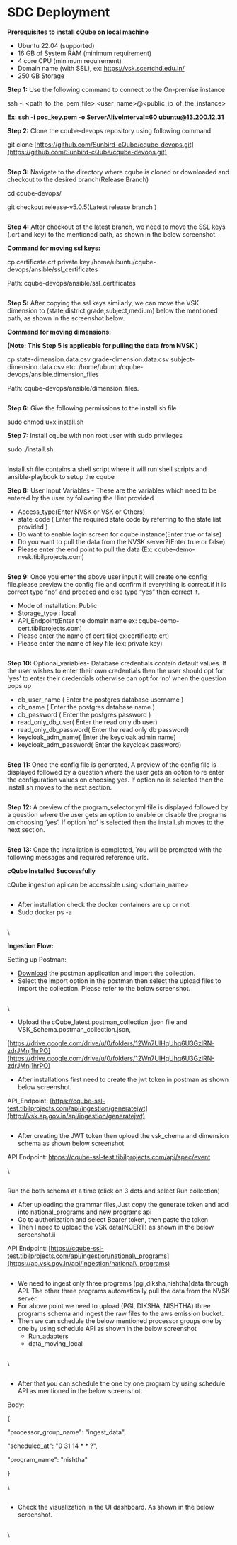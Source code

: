 # SDC Deployment

**Prerequisites to install cQube on local machine**

* Ubuntu 22.04 (supported)&#x20;
* &#x20;16 GB of System RAM (minimum requirement)
* &#x20;4 core CPU (minimum requirement)
* &#x20;Domain name (with SSL), ex: https://vsk.scertchd.edu.in/
* &#x20;250 GB Storage



**Step 1:** Use the following command to connect to the On-premise instance

&#x20;            ssh -i \<path\_to\_the\_pem\_file> \<user\_name>@\<public\_ip\_of\_the\_instance>

&#x20;            **Ex: ssh -i poc\_key.pem -o ServerAliveInterval=60 ubuntu@13.200.12.31**&#x20;

**Step 2:** Clone the cqube-devops repository using following command

&#x20;            git clone [https://github.com/Sunbird-cQube/cqube-devops.git](https://github.com/Sunbird-cQube/cqube-devops.git)    &#x20;

<figure><img src="https://lh4.googleusercontent.com/X52JlR-8CHhXM6tS3-6VdVoNvx1kFYrYp1iOH-3BDb1MQet3e52fuaWz73lmq7lTv7VA8S504QtwuRYT2KP9GOli5pBgqg_uybfnB2WXrl0MylbIABtMbA5Rj7m2CInqDrKsESBMFs7k3HMyZj3FZUQ" alt=""><figcaption></figcaption></figure>

**Step 3:** Navigate to the directory where cqube is cloned or downloaded and checkout to the desired branch(Release Branch)

&#x20;             cd cqube-devops/&#x20;

&#x20;            git checkout release-v5.0.5(Latest release branch )

<figure><img src="https://lh6.googleusercontent.com/qrWu_KUQD_INTnbYVwdmkf0wTOp-8JU_Px7HG7mF9L0wXoYSFIV3rLuqUZHOXIXC3szTIeHfWJR78lJ6TJ-7IfeSL3XVprq1iKrXQBoHzSsblc8dyVNheewBHALLrUWNoOcMV9YOh6TMvVpcxjGzdzs" alt=""><figcaption></figcaption></figure>

**Step  4:** After checkout of the latest branch, we need to move the SSL keys (.crt and.key) to the mentioned path, as shown in the below screenshot.

**Command for moving ssl keys:**

&#x20;             cp certificate.crt  private.key /home/ubuntu/cqube-devops/ansible/ssl\_certificates

&#x20;             Path: cqube-devops/ansible/ssl\_certificates

<figure><img src="https://lh7-us.googleusercontent.com/GO-OzWIj5zPLqxHlywifxxtnkSgtmpZN9davkg5eRWRLu-hRPw11o_BU0cDUvpVVH9DaTcd3hLY1Ne5nErMUtlouXq-0M2vkkrChkGexGtO3TJrZujJo_uaIiLu5nR_yS1PT49QnofyAWfwGQdAaM2k" alt=""><figcaption></figcaption></figure>

**Step 5:** After copying the ssl keys similarly, we can move the VSK dimension to (state,district,grade,subject,medium) below the mentioned path, as shown in the screenshot below.

**Command for moving dimensions:**

**(Note: This Step 5  is applicable for pulling the data from NVSK )**

&#x20;                  cp state-dimension.data.csv grade-dimension.data.csv subject-dimension.data.csv etc../home/ubuntu/cqube-devops/ansible.dimension\_files

&#x20;                Path: cqube-devops/ansible/dimension\_files.

<figure><img src="https://lh7-us.googleusercontent.com/b87hfG-Kzb5nfNIYFY_25W17c6P139n8k23IZ6Sq7bWqfLPcjeg_vltTZ6BpZ6oqKS6W9e2fLNWFZ6yr6c5keHFtdv6La1sn_uqraTCj8_qbL0PvFJgM3GloCcS6W4TTQrc6mM0D2m2b6UWqGzVCPNo" alt=""><figcaption></figcaption></figure>

**Step 6:** Give the following permissions to the install.sh file

&#x20;               sudo chmod u+x install.sh

**Step 7:** Install cqube with non root user with sudo privileges

&#x20;              sudo ./install.sh

<figure><img src="https://lh7-us.googleusercontent.com/iQ8cuU7RyZdlyS--G3meu66JvXIHoXfYw0uoH0te1dbXl6QvXc7NRK0VjhHI_opO4gMloybAvGTAq4y_k5fTT7VF9aSzcgc9w5J9lgHE8A3oY1kNlP4Pd4tu3QXDhBCsVTSArihkE5JklMFQuuvd0lA" alt=""><figcaption></figcaption></figure>

Install.sh file contains a shell script where it will run shell scripts and ansible-playbook to setup the cqube

**Step 8:** User Input Variables - These are the variables which need to be entered by the user by following the Hint provided

* Access\_type(Enter NVSK or VSK or Others)
* state\_code ( Enter the required state code by referring to the state list provided )
* Do want to enable login screen for cqube instance(Enter true or false)
* Do you want to pull the data from the NVSK server?(Enter true or false)
* Please enter the end point to pull the data (Ex: cqube-demo-nvsk.tibilprojects.com)

<figure><img src="https://lh7-us.googleusercontent.com/XYWbpWBHCNfPxu7tfp7BdhroPsEOyRNZQ-Skit_18voAAVWXBt3suf5TNaqDOHUT0KIblA4xwLLGynJt4-Z0X8RNPZtSGc4XRelikjxUzN86j4sBPfX7dfQHGlYAZ802lrm8al1HXjXFmZSqOD7wKFM" alt=""><figcaption></figcaption></figure>

**Step 9:** Once you enter the above user input it will create one config file.please preview the config file and confirm if everything is correct.if it is correct type “no” and proceed and else type “yes” then correct it.

* Mode of installation: Public
* Storage\_type : local
* API\_Endpoint(Enter the domain name ex: cqube-demo-cert.tibilprojects.com)
* Please enter the name of cert file( ex:certificate.crt)
* Please enter the name of key file (ex: private.key)

<figure><img src="../.gitbook/assets/image (83).png" alt=""><figcaption></figcaption></figure>

**Step 10:** Optional\_variables- Database credentials contain default values. If the user wishes to enter their own credentials then the user should opt for ‘yes’ to enter their credentials otherwise can opt for ‘no’ when the question pops up

* db\_user\_name ( Enter the postgres database username )&#x20;
* db\_name ( Enter the postgres database name )
* db\_password ( Enter the postgres password )
* &#x20;read\_only\_db\_user( Enter the read only db user)
* read\_only\_db\_password( Enter the read only db password)
* keycloak\_adm\_name( Enter the keycloak admin name)
* &#x20;keycloak\_adm\_password( Enter the keycloak password)

<figure><img src="https://lh7-us.googleusercontent.com/mY6HBXHfzd-lkr3cNvdsiuU5lRY1f8u5CdmS-P8l1_LhcOdZWHbFn4mFQZ6x8q6D3o6W_hL82nQjcOvu3MJRwwMWBRRXswHE7RUMwFRnpjt_xWKVEnjsuxbeqvpLS-fO5NeNeQMaNZwG2nhKOuvO8GU" alt=""><figcaption></figcaption></figure>

**Step 11:** Once the config file is generated, A preview of the config file is displayed followed by a question where the user gets an option to re enter the configuration values on choosing yes. If option no is selected then the install.sh moves to the next section.

<figure><img src="https://lh7-us.googleusercontent.com/ZxNFPaMU0SAWxonVDO6cTBYHbHnjxxHT2uMKyWUyB6d7jGXGny46GUfZMu1f_h8F55pmBmKeeN8iZE0fCLn_Ok8TNpSouPvMM9DsMzdworouWhd81d-xk_XFb5qpPtvipgysSOENhKvWkwAPI3x94Qg" alt=""><figcaption></figcaption></figure>



**Step 12:**  A preview of the program\_selector.yml file is displayed followed by a question where the user gets an option to enable or disable the programs on choosing ‘yes’. If option ‘no’ is selected then the install.sh moves to the next section.

<figure><img src="https://lh7-us.googleusercontent.com/tSEjvNGTkIC4gZ3wVLe_qu7KQG3F93M1-PZOI_S6XKjn2LwKAhAkmUxh50AtqpGPpfObMSMNs3GQ980jAEXAozhPMkTEIEJWMmlXjFZ8Xovetv72RA1rPQ1cEbqDEsbxw9YKS7x3L1q3FTHbBHWkTNA" alt=""><figcaption></figcaption></figure>

**Step 13:** Once the installation is completed, You will be prompted with the following messages and required reference urls.

**cQube Installed Successfully**

cQube ingestion api can be accessible using \<domain\_name>

<figure><img src="https://lh7-us.googleusercontent.com/d4R92pktsFD2vGBLKBFzF0MI3NhcG3xv20iKlZ-d3gSIgne77QlHTclJPKfIalSRgYB_qIW1BC5mjdhOInjvKr_X2GlMEG2zUzp-m1r1iwz8nhlJ2knhXKtYtDyUmWsHwZU86DCePg2V0PDd5lrfWUg" alt=""><figcaption></figcaption></figure>

* After installation check the docker containers are up or not
* Sudo docker ps -a

<figure><img src="https://lh7-us.googleusercontent.com/xE38bQFwin4f7fznyjUjUQCUQ550m0fjEnWdRhLTmxwrbtraCfdEGZWS6w63rx7kHuMvQ_wF2vvcO0g0d_HDpPwpvEUZ4u7-iDt-s7pIBGGvSulTIMT7Et5j5sohOrc1pa_JOipYu8i7Wbrv7Mq5SpU" alt=""><figcaption></figcaption></figure>

\


**Ingestion Flow:**

Setting up Postman:

* [Download](https://www.postman.com/downloads/) the postman application and import the collection.
* Select the import option in the postman then select the upload files to import the collection. Please refer to the below screenshot.

<figure><img src="https://lh7-us.googleusercontent.com/fEgzfIPm9GTUFu7G-FXvM26084n2WZpZpLqKqIkCiG0OqGkFadHjCHoe5gpI7zMd1fg6uCz2s3MYQuX-v6qTY9M250rCQCxGAtANDJtdfWZWYQXfKK7qKwDmzF9mCny4brszZG464DVG-OgqrheJYEc" alt=""><figcaption></figcaption></figure>

\


* Upload the cQube\_latest.postman\_collection .json file and VSK\_Schema.postman\_collection.json,

[https://drive.google.com/drive/u/0/folders/12Wn7UIHgUhq6U3GzlRN-zdrJMnj1hrPO](https://drive.google.com/drive/u/0/folders/12Wn7UIHgUhq6U3GzlRN-zdrJMnj1hrPO)

* After installations first need to create the jwt token in postman as shown below screenshot.

API\_Endpoint: [https://cqube-ssl-test.tibilprojects.com/api/ingestion/generatejwt](http://vsk.ap.gov.in/api/ingestion/generatejwt)

<figure><img src="https://lh7-us.googleusercontent.com/vJtPWO34t8f2HAmlYyNpe2kg1_Nnsk4a_uyMV-LFoENJav8r9SddvO2o5KCVOOdG-9aoAgtzSYy2XUrTnfOQLF6k1Byv81hdXP7VbtXNRBST6FIGl94voh_zTKGrn2xmZ4R3eqwxWCZV_4VU9PNNC7Y" alt=""><figcaption></figcaption></figure>

* After creating the JWT token then upload the vsk\_chema and dimension schema as shown below screenshot

&#x20;API Endpoint: [htpps://cqube-ssl-test.tibilprojects.com/api/spec/event](https://cqube-apr27-demo.tibilprojects.com/api/spec/event)

\


<figure><img src="https://lh7-us.googleusercontent.com/qpNEnirkXm7J3tSf9unLHFynC1Cj6ebmqxkjqG5wgG_EyZiE3DbAkMhncRCfamZNcfllxPRgSuiSxNe6KqmkT8wSqy5tdFNXQ8DmdB5LXmAxfKDAOL5yiuik-YEUsHcskiEokviRHvSfN5-wljOHCWw" alt=""><figcaption></figcaption></figure>

Run the both schema at a time (click on 3 dots and select Run collection)

* After uploading the grammar files,Just copy the generate token and add into national\_programs and new programs api
* Go to authorization and select Bearer token, then paste the token&#x20;
* Then I need to upload the VSK data(NCERT) as shown in the below screenshot.ii

&#x20;           API Endpoint: [https://cqube-ssl-test.tibilprojects.com/api/ingestion/national\_programs](https://ap.vsk.gov.in/api/ingestion/national\_programs)

<figure><img src="https://lh7-us.googleusercontent.com/yi4ruRGMYzZmwQl3uuHuaR1vDYyoNHTOel2CeYCVAZv0QxD6NJfx-yPQC-FxVFiQ_AO4lPrZBC3CcTzDtsWCjNfISDtyqyebEYhGhveoJlHywqkIOmAdDurYSuVZHH4XZAFFW6WGDLRuhjzb96GrlEE" alt=""><figcaption></figcaption></figure>



* We need to ingest only three programs (pgi,diksha,nishtha)data through API. The other three programs automatically pull the data from the NVSK server.
* For above point we need to upload (PGI, DIKSHA, NISHTHA) three programs schema and ingest the raw files to the aws emission bucket.
* Then we can schedule the below mentioned processor groups one by one by using schedule API as shown in the below screenshot
  * &#x20;Run\_adapters
  * data\_moving\_local

<figure><img src="https://lh7-us.googleusercontent.com/zapTPsHQg6EefoQCqQXBlq_60teMoNJUUVxic0Eid-e0ZyDkiwCEybVxuYxkfGzLcHryQUn_ym-j4luaFtClIt2ltyM-WZg3JHbZYxawTH8IZe5wGFQzbRvhuxoKgfpXG_A_y7cPorHtcMTNw7f_qX8" alt=""><figcaption></figcaption></figure>

\


<figure><img src="https://lh7-us.googleusercontent.com/yt1gP3Hth9oGdUXh5axcg4O7eADAa8QawRoOSkqWrZOL_ABqZrdD4rPUlVjYOae8CfJfHear74qVIglwBIDkgUYTRMDyvM3UOnf79p5DfTFlTubYzlloCtKsVSbwkWVK4ORGv2cDFDawUgm6n7lggQQ" alt=""><figcaption></figcaption></figure>

* After that you can schedule the one by one program by using schedule API as mentioned in the below screenshot.

&#x20;      Body:

&#x20;             {

&#x20;                "processor\_group\_name": "ingest\_data",

&#x20;                 "scheduled\_at": "0 31 14 \* \* ?",

&#x20;                 "program\_name": "nishtha"

&#x20;              }

\


<figure><img src="https://lh7-us.googleusercontent.com/Ypr5SVcSJ3AuGVFhCvt_gGT98ocMPawzN8BqbG7VUJ2eamsy4lyTNPJscBz8zIv_fJYB7UpfWEUMxgDpbQRbyosTfT1nyluht3bgkhQ1Zdw0gzAz74-hATVpBIChPVLrGRRzORaVPOri8hXxvooyWhA" alt=""><figcaption></figcaption></figure>

* Check the visualization in the UI dashboard. As shown in the below screenshot.

<figure><img src="https://lh7-us.googleusercontent.com/HeOpzhfh3wX3H-ptYtWDKTD3HzY3DIRmZMCxJLts9eSFCBdYsOeaeqYcnLwd3OgGodMXxb4xJA-r-FsqpDdP3bOtf2IJpnNqoy40zOthR8j5FJPNkRZ4V122_8HO7tJnu6kOKogETyhB7NHrA57cbMs" alt=""><figcaption></figcaption></figure>

\
